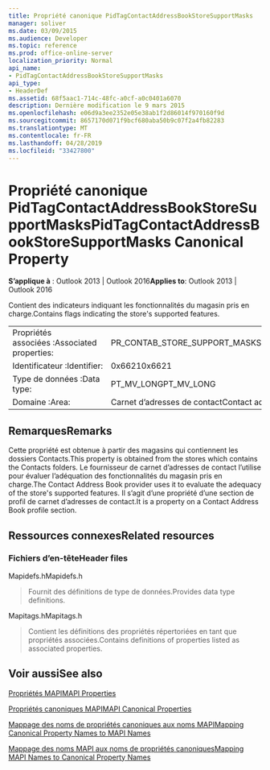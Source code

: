 ```yaml
---
title: Propriété canonique PidTagContactAddressBookStoreSupportMasks
manager: soliver
ms.date: 03/09/2015
ms.audience: Developer
ms.topic: reference
ms.prod: office-online-server
localization_priority: Normal
api_name:
- PidTagContactAddressBookStoreSupportMasks
api_type:
- HeaderDef
ms.assetid: 68f5aac1-714c-48fc-a0cf-a0c0401a6070
description: Dernière modification le 9 mars 2015
ms.openlocfilehash: e06d9a3ee2352e05e38ab1f2d86014f970160f9d
ms.sourcegitcommit: 8657170d071f9bcf680aba50b9c07f2a4fb82283
ms.translationtype: MT
ms.contentlocale: fr-FR
ms.lasthandoff: 04/28/2019
ms.locfileid: "33427800"
---
```

# <a name="pidtagcontactaddressbookstoresupportmasks-canonical-property"></a><span data-ttu-id="800e7-103">Propriété canonique PidTagContactAddressBookStoreSupportMasks</span><span class="sxs-lookup"><span data-stu-id="800e7-103">PidTagContactAddressBookStoreSupportMasks Canonical Property</span></span>

  
  
<span data-ttu-id="800e7-104">**S’applique à** : Outlook 2013 | Outlook 2016</span><span class="sxs-lookup"><span data-stu-id="800e7-104">**Applies to**: Outlook 2013 | Outlook 2016</span></span> 
  
<span data-ttu-id="800e7-105">Contient des indicateurs indiquant les fonctionnalités du magasin pris en charge.</span><span class="sxs-lookup"><span data-stu-id="800e7-105">Contains flags indicating the store's supported features.</span></span>
  
|||
|:-----|:-----|
|<span data-ttu-id="800e7-106">Propriétés associées :</span><span class="sxs-lookup"><span data-stu-id="800e7-106">Associated properties:</span></span>  <br/> |<span data-ttu-id="800e7-107">PR_CONTAB_STORE_SUPPORT_MASKS</span><span class="sxs-lookup"><span data-stu-id="800e7-107">PR_CONTAB_STORE_SUPPORT_MASKS</span></span>  <br/> |
|<span data-ttu-id="800e7-108">Identificateur :</span><span class="sxs-lookup"><span data-stu-id="800e7-108">Identifier:</span></span>  <br/> |<span data-ttu-id="800e7-109">0x6621</span><span class="sxs-lookup"><span data-stu-id="800e7-109">0x6621</span></span>  <br/> |
|<span data-ttu-id="800e7-110">Type de données :</span><span class="sxs-lookup"><span data-stu-id="800e7-110">Data type:</span></span>  <br/> |<span data-ttu-id="800e7-111">PT_MV_LONG</span><span class="sxs-lookup"><span data-stu-id="800e7-111">PT_MV_LONG</span></span>  <br/> |
|<span data-ttu-id="800e7-112">Domaine :</span><span class="sxs-lookup"><span data-stu-id="800e7-112">Area:</span></span>  <br/> |<span data-ttu-id="800e7-113">Carnet d’adresses de contact</span><span class="sxs-lookup"><span data-stu-id="800e7-113">Contact address book</span></span>  <br/> |
   
## <a name="remarks"></a><span data-ttu-id="800e7-114">Remarques</span><span class="sxs-lookup"><span data-stu-id="800e7-114">Remarks</span></span>

<span data-ttu-id="800e7-115">Cette propriété est obtenue à partir des magasins qui contiennent les dossiers Contacts.</span><span class="sxs-lookup"><span data-stu-id="800e7-115">This property is obtained from the stores which contains the Contacts folders.</span></span> <span data-ttu-id="800e7-116">Le fournisseur de carnet d’adresses de contact l’utilise pour évaluer l’adéquation des fonctionnalités du magasin pris en charge.</span><span class="sxs-lookup"><span data-stu-id="800e7-116">The Contact Address Book provider uses it to evaluate the adequacy of the store's supported features.</span></span> <span data-ttu-id="800e7-117">Il s’agit d’une propriété d’une section de profil de carnet d’adresses de contact.</span><span class="sxs-lookup"><span data-stu-id="800e7-117">It is a property on a Contact Address Book profile section.</span></span> 
  
## <a name="related-resources"></a><span data-ttu-id="800e7-118">Ressources connexes</span><span class="sxs-lookup"><span data-stu-id="800e7-118">Related resources</span></span>

### <a name="header-files"></a><span data-ttu-id="800e7-119">Fichiers d’en-tête</span><span class="sxs-lookup"><span data-stu-id="800e7-119">Header files</span></span>

<span data-ttu-id="800e7-120">Mapidefs.h</span><span class="sxs-lookup"><span data-stu-id="800e7-120">Mapidefs.h</span></span>
  
> <span data-ttu-id="800e7-121">Fournit des définitions de type de données.</span><span class="sxs-lookup"><span data-stu-id="800e7-121">Provides data type definitions.</span></span>
    
<span data-ttu-id="800e7-122">Mapitags.h</span><span class="sxs-lookup"><span data-stu-id="800e7-122">Mapitags.h</span></span>
  
> <span data-ttu-id="800e7-123">Contient les définitions des propriétés répertoriées en tant que propriétés associées.</span><span class="sxs-lookup"><span data-stu-id="800e7-123">Contains definitions of properties listed as associated properties.</span></span>
    
## <a name="see-also"></a><span data-ttu-id="800e7-124">Voir aussi</span><span class="sxs-lookup"><span data-stu-id="800e7-124">See also</span></span>



[<span data-ttu-id="800e7-125">Propriétés MAPI</span><span class="sxs-lookup"><span data-stu-id="800e7-125">MAPI Properties</span></span>](mapi-properties.md)
  
[<span data-ttu-id="800e7-126">Propriétés canoniques MAPI</span><span class="sxs-lookup"><span data-stu-id="800e7-126">MAPI Canonical Properties</span></span>](mapi-canonical-properties.md)
  
[<span data-ttu-id="800e7-127">Mappage des noms de propriétés canoniques aux noms MAPI</span><span class="sxs-lookup"><span data-stu-id="800e7-127">Mapping Canonical Property Names to MAPI Names</span></span>](mapping-canonical-property-names-to-mapi-names.md)
  
[<span data-ttu-id="800e7-128">Mappage des noms MAPI aux noms de propriétés canoniques</span><span class="sxs-lookup"><span data-stu-id="800e7-128">Mapping MAPI Names to Canonical Property Names</span></span>](mapping-mapi-names-to-canonical-property-names.md)

